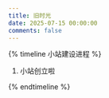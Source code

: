 ```yaml
---
title: 旧时光
date: 2025-07-15 00:00:00
comments: false
---
```


{% timeline 小站建设进程 %}

<!-- timeline 2025-7-15-->

1. 小站创立啦

<!-- endtimeline -->


{% endtimeline %}
